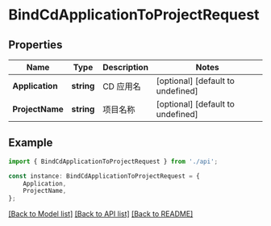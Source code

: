 # BindCdApplicationToProjectRequest


## Properties

Name | Type | Description | Notes
------------ | ------------- | ------------- | -------------
**Application** | **string** | CD 应用名 | [optional] [default to undefined]
**ProjectName** | **string** | 项目名称 | [optional] [default to undefined]

## Example

```typescript
import { BindCdApplicationToProjectRequest } from './api';

const instance: BindCdApplicationToProjectRequest = {
    Application,
    ProjectName,
};
```

[[Back to Model list]](../README.md#documentation-for-models) [[Back to API list]](../README.md#documentation-for-api-endpoints) [[Back to README]](../README.md)
